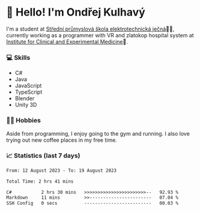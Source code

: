 # 👋 Hello! I'm Ondřej Kulhavý

I'm a student at [Střední průmyslová škola elektrotechnická ječná](https://www.spsejecna.cz/)👨‍🎓, currently working as a programmer with VR and zlatokop hospital system at [Institute for Clinical and Experimental Medicine](https://www.ikem.cz/en/)🏥.

### 💻 Skills
- C#
- Java
- JavaScript
- TypeScript
- Blender
- Unity 3D

### 🏋️‍♂️ Hobbies

Aside from programming, I enjoy going to the gym and running. I also love trying out new coffee places in my free time.

### 📈 Statistics (last 7 days)
<!--START_SECTION:waka-->

```txt
From: 12 August 2023 - To: 19 August 2023

Total Time: 2 hrs 41 mins

C#           2 hrs 30 mins   >>>>>>>>>>>>>>>>>>>>>>>--   92.93 %
Markdown     11 mins         >>-----------------------   07.04 %
SSH Config   0 secs          -------------------------   00.03 %
```

<!--END_SECTION:waka-->



